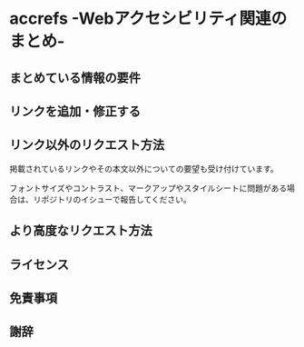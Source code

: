 # accrefs -Webアクセシビリティ関連のまとめ- 

## まとめている情報の要件

## リンクを追加・修正する

## リンク以外のリクエスト方法

掲載されているリンクやその本文以外についての要望も受け付けています。

フォントサイズやコントラスト、マークアップやスタイルシートに問題がある場合は、リポジトリのイシューで報告してください。

## より高度なリクエスト方法

## ライセンス

## 免責事項

## 謝辞